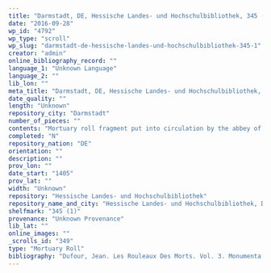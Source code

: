 ```yaml
---
title: "Darmstadt, DE, Hessische Landes- und Hochschulbibliothek, 345 (1)"
date: "2016-09-28"
wp_id: "4792"
wp_type: "scroll"
wp_slug: "darmstadt-de-hessische-landes-und-hochschulbibliothek-345-1"
creator: "admin"
online_bibliography_record: ""
language_1: "Unknown Language"
language_2: ""
lib_lon: ""
meta_title: "Darmstadt, DE, Hessische Landes- und Hochschulbibliothek, 345 (1)"
date_quality: ""
length: "Unknown"
repository_city: "Darmstadt"
number_of_pieces: ""
contents: "Mortuary roll fragment put into circulation by the abbey of S. Jacques in Liege."
completed: "N"
repository_nation: "DE"
orientation: ""
description: ""
prov_lon: ""
date_start: "1405"
prov_lat: ""
width: "Unknown"
repository: "Hessische Landes- und Hochschulbibliothek"
repository_name_and_city: "Hessische Landes- und Hochschulbibliothek, Darmstadt DE"
shelfmark: "345 (1)"
provenance: "Unknown Provenance"
lib_lat: ""
online_images: ""
_scrolls_id: "349"
type: "Mortuary Roll"
bibliography: "Dufour, Jean. Les Rouleaux Des Morts. Vol. 3. Monumenta Palaeographica Medii Aevi. Series Gallica. Turnhout: Brepols, 2009. no. 302."
---
```



